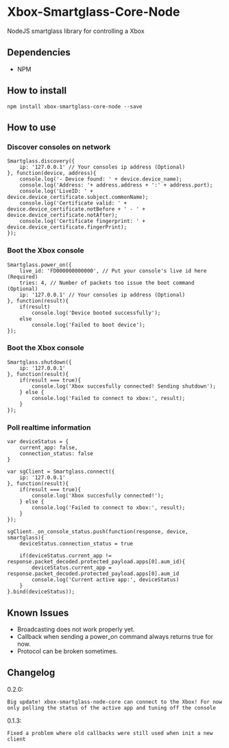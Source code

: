 # Xbox-Smartglass-Core-Node

NodeJS smartglass library for controlling a Xbox

## Dependencies

- NPM

## How to install

```npm install xbox-smartglass-core-node --save```

## How to use

### Discover consoles on network

```
Smartglass.discovery({
    ip: '127.0.0.1' // Your consoles ip address (Optional)
}, function(device, address){
    console.log('- Device found: ' + device.device_name);
    console.log('Address: '+ address.address + ':' + address.port);
    console.log('LiveID: ' + device.device_certificate.subject.commonName);
    console.log('Certificate valid: ' + device.device_certificate.notBefore + ' - ' + device.device_certificate.notAfter);
    console.log('Certificate fingerprint: ' + device.device_certificate.fingerPrint);
});
```

### Boot the Xbox console

```
Smartglass.power_on({
    live_id: 'FD000000000000', // Put your console's live id here (Required)
    tries: 4, // Number of packets too issue the boot command (Optional)
    ip: '127.0.0.1' // Your consoles ip address (Optional)
}, function(result){
    if(result)
        console.log('Device booted successfully');
    else
        console.log('Failed to boot device');
});
```

### Boot the Xbox console

```
Smartglass.shutdown({
    ip: '127.0.0.1'
}, function(result){
    if(result === true){
        console.log('Xbox succesfully connected! Sending shutdown');
    } else {
        console.log('Failed to connect to xbox:', result);
    }
});
```

### Poll realtime information

```
var deviceStatus = {
    current_app: false,
    connection_status: false
}

var sgClient = Smartglass.connect({
    ip: '127.0.0.1'
}, function(result){
    if(result === true){
        console.log('Xbox succesfully connected!');
    } else {
        console.log('Failed to connect to xbox:', result);
    }
});

sgClient._on_console_status.push(function(response, device, smartglass){
    deviceStatus.connection_status = true

    if(deviceStatus.current_app != response.packet_decoded.protected_payload.apps[0].aum_id){
        deviceStatus.current_app = response.packet_decoded.protected_payload.apps[0].aum_id
        console.log('Current active app:', deviceStatus)
    }
}.bind(deviceStatus));
```

## Known Issues

- Broadcasting does not work properly yet.
- Callback when sending a power_on command always returns true for now.
- Protocol can be broken sometimes.

## Changelog

0.2.0:

    Big update! xbox-smartglass-node-core can connect to the Xbox! For now only polling the status of the active app and tuning off the console

0.1.3:

    Fixed a problem where old callbacks were still used when init a new client
